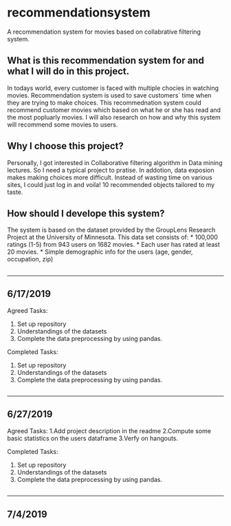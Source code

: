 # recommendationsystem
A recommendation system for movies based on collabrative filtering system.

## What is this recommendation system for and what I will do in this project.
  In todays world, every customer is faced with multiple chocies in watching movies. Recommendation system is used to save customers` time when they are trying to make choices.
  This recommednation system could recommend customer movies which based on what he or she has read and the most popluarly movies.
  I will also research on how and why this system will recommend some movies to users. 
## Why I choose this project?
  Personally, I got interested in Collaborative filtering algorithm in Data mining lectures. So I need a typical project to pratise.
  In addotion, data exposion makes making choices more difficult. Instead of wasting time on various sites, I could just log in and voila! 10 recommended objects tailored to my taste.
## How should I develope this system?

  The system is based on the dataset provided by the GroupLens Research Project
at the University of Minnesota.
  This data set consists of:
	* 100,000 ratings (1-5) from 943 users on 1682 movies. 
	* Each user has rated at least 20 movies. 
        * Simple demographic info for the users (age, gender, occupation, zip)
##
---------------------
## 6/17/2019 

Agreed Tasks:
1. Set up repository 
2. Understandings of the datasets 
3. Complete the data preprocessing by using pandas. 

Completed Tasks:
1. Set up repository 
2. Understandings of the datasets 
3. Complete the data preprocessing by using pandas. 
##
---------------------
## 6/27/2019 

Agreed Tasks:
1.Add project description in the readme
2.Compute some basic statistics on the users dataframe
3.Verfy on hangouts.

Completed Tasks:
1. Set up repository 
2. Understandings of the datasets 
3. Complete the data preprocessing by using pandas. 
##
---------------------
## 7/4/2019

